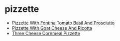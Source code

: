 # pizzette

 * [Pizzette With Fontina Tomato Basil And Prosciutto](index/p/pizzette-with-fontina-tomato-basil-and-prosciutto-234405.json)
 * [Pizzette With Goat Cheese And Ricotta](index/p/pizzette-with-goat-cheese-and-ricotta-237340.json)
 * [Three Cheese Cornmeal Pizzette](index/t/three-cheese-cornmeal-pizzette-13475.json)
